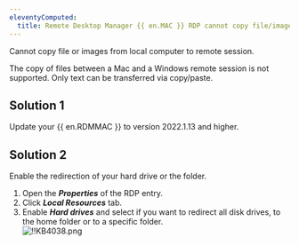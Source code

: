 ```yaml
---
eleventyComputed:
  title: Remote Desktop Manager {{ en.MAC }} RDP cannot copy file/image
---
```

Cannot copy file or images from local computer to remote session.  

The copy of files between a Mac and a Windows remote session is not supported. Only text can be transferred via copy/paste.

## Solution 1

Update your {{ en.RDMMAC }} to version 2022.1.13 and higher.

## Solution 2

Enable the redirection of your hard drive or the folder.  

1. Open the ***Properties*** of the RDP entry.
1. Click ***Local Resources*** tab.
1. Enable ***Hard drives*** and select if you want to redirect all disk drives, to the home folder or to a specific folder.  
![!!KB4038.png](https://webdevolutions.azureedge.net/docs/en/kb/KB4038.png)

